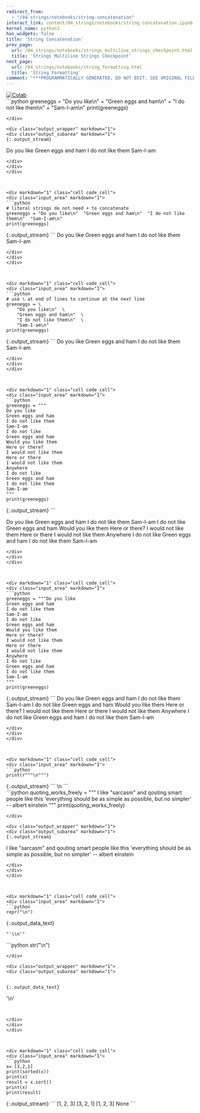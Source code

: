 ```yaml
---
redirect_from:
  - "/04-strings/notebooks/string-concatenation"
interact_link: content/04_strings/notebooks/string_concatenation.ipynb
kernel_name: python3
has_widgets: false
title: 'String Concatenation'
prev_page:
  url: /04_strings/notebooks/strings_multiline_strings_checkpoint.html
  title: 'Strings Multiline Strings Checkpoint'
next_page:
  url: /04_strings/notebooks/string_formatting.html
  title: 'String Formatting'
comment: "***PROGRAMMATICALLY GENERATED, DO NOT EDIT. SEE ORIGINAL FILES IN /content***"
---
```

<a href="https://colab.research.google.com/github/aviadr1/learn-python/blob/master/live%20class%20demonstrations/lesson%2004%20-%20string%20concatenation.ipynb" target="_blank">
<img src="https://colab.research.google.com/assets/colab-badge.svg" 
     title="Open this file in Google Colab" alt="Colab"/>
</a>




<div markdown="1" class="cell code_cell">
<div class="input_area" markdown="1">
```python
greeneggs = "Do you like\n" + "Green eggs and ham\n" + "I do not like them\n" + "Sam-I-am\n"
print(greeneggs)

```
</div>

<div class="output_wrapper" markdown="1">
<div class="output_subarea" markdown="1">
{:.output_stream}
```
Do you like
Green eggs and ham
I do not like them
Sam-I-am

```
</div>
</div>
</div>



<div markdown="1" class="cell code_cell">
<div class="input_area" markdown="1">
```python
# literal strings do not need + to concatenate
greeneggs = "Do you like\n"  "Green eggs and ham\n"  "I do not like them\n"  "Sam-I-am\n"
print(greeneggs)

```
</div>

<div class="output_wrapper" markdown="1">
<div class="output_subarea" markdown="1">
{:.output_stream}
```
Do you like
Green eggs and ham
I do not like them
Sam-I-am

```
</div>
</div>
</div>



<div markdown="1" class="cell code_cell">
<div class="input_area" markdown="1">
```python
# use \ at end of lines to continue at the next line
greeneggs = \
    "Do you like\n"  \
    "Green eggs and ham\n"  \
    "I do not like them\n"  \
    "Sam-I-am\n"
print(greeneggs)

```
</div>

<div class="output_wrapper" markdown="1">
<div class="output_subarea" markdown="1">
{:.output_stream}
```
Do you like
Green eggs and ham
I do not like them
Sam-I-am

```
</div>
</div>
</div>



<div markdown="1" class="cell code_cell">
<div class="input_area" markdown="1">
```python
greeneggs = """
Do you like
Green eggs and ham
I do not like them
Sam-I-am
I do not like
Green eggs and ham
Would you like them
Here or there?
I would not like them
Here or there
I would not like them
Anywhere
I do not like
Green eggs and ham
I do not like them
Sam-I-am
"""
print(greeneggs)

```
</div>

<div class="output_wrapper" markdown="1">
<div class="output_subarea" markdown="1">
{:.output_stream}
```

Do you like
Green eggs and ham
I do not like them
Sam-I-am
I do not like
Green eggs and ham
Would you like them
Here or there?
I would not like them
Here or there
I would not like them
Anywhere
I do not like
Green eggs and ham
I do not like them
Sam-I-am

```
</div>
</div>
</div>



<div markdown="1" class="cell code_cell">
<div class="input_area" markdown="1">
```python
greeneggs = """Do you like
Green eggs and ham
I do not like them
Sam-I-am
I do not like
Green eggs and ham
Would you like them
Here or there?
I would not like them
Here or there
I would not like them
Anywhere
I do not like
Green eggs and ham
I do not like them
Sam-I-am
"""
print(greeneggs)

```
</div>

<div class="output_wrapper" markdown="1">
<div class="output_subarea" markdown="1">
{:.output_stream}
```
Do you like
Green eggs and ham
I do not like them
Sam-I-am
I do not like
Green eggs and ham
Would you like them
Here or there?
I would not like them
Here or there
I would not like them
Anywhere
I do not like
Green eggs and ham
I do not like them
Sam-I-am

```
</div>
</div>
</div>



<div markdown="1" class="cell code_cell">
<div class="input_area" markdown="1">
```python
print(r"""\n""")

```
</div>

<div class="output_wrapper" markdown="1">
<div class="output_subarea" markdown="1">
{:.output_stream}
```
\n
```
</div>
</div>
</div>



<div markdown="1" class="cell code_cell">
<div class="input_area" markdown="1">
```python
quoting_works_freely = """
I like "sarcasm"
and qouting smart people like this
'everything should be as simple as possible, but no simpler'
-- albert einstein
"""
print(quoting_works_freely)

```
</div>

<div class="output_wrapper" markdown="1">
<div class="output_subarea" markdown="1">
{:.output_stream}
```

I like "sarcasm"
and qouting smart people like this
'everything should be as simple as possible, but no simpler'
-- albert einstein

```
</div>
</div>
</div>



<div markdown="1" class="cell code_cell">
<div class="input_area" markdown="1">
```python
repr("\n")

```
</div>

<div class="output_wrapper" markdown="1">
<div class="output_subarea" markdown="1">


{:.output_data_text}
```
"'\\n'"
```


</div>
</div>
</div>



<div markdown="1" class="cell code_cell">
<div class="input_area" markdown="1">
```python
str("\n")

```
</div>

<div class="output_wrapper" markdown="1">
<div class="output_subarea" markdown="1">


{:.output_data_text}
```
'\n'
```


</div>
</div>
</div>



<div markdown="1" class="cell code_cell">
<div class="input_area" markdown="1">
```python
x= [3,2,1]
print(sorted(x))
print(x)
result = x.sort()
print(x)
print(result)

```
</div>

<div class="output_wrapper" markdown="1">
<div class="output_subarea" markdown="1">
{:.output_stream}
```
[1, 2, 3]
[3, 2, 1]
[1, 2, 3]
None
```
</div>
</div>
</div>

